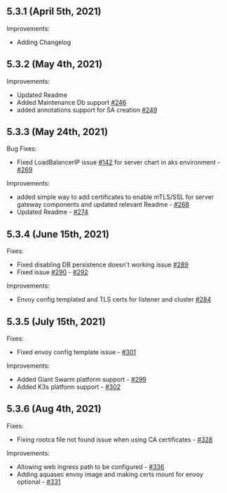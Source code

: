 ## 5.3.1 (April 5th, 2021)

Improvements:
* Adding Changelog

## 5.3.2 (May 4th, 2021)

Improvements:
* Updated Readme
* Added Maintenance Db support [#246](https://github.com/aquasecurity/aqua-helm/pull/246)
* added annotations support for SA creation  [#249](https://github.com/aquasecurity/aqua-helm/pull/249)

## 5.3.3 (May 24th, 2021)

Bug Fixes:
* Fixed LoadBalancerIP issue [#142](https://github.com/aquasecurity/aqua-helm/issues/142) for server chart in aks environment - [#269](https://github.com/aquasecurity/aqua-helm/pull/269)

Improvements:
* added simple way to add certificates to enable mTLS/SSL for server gateway components and updated relevant Readme - [#268](https://github.com/aquasecurity/aqua-helm/pull/268)
* Updated Readme - [#274](https://github.com/aquasecurity/aqua-helm/pull/272)

## 5.3.4 (June 15th, 2021)

Fixes:
* Fixed disabling DB persistence doesn't working issue [#289](https://github.com/aquasecurity/aqua-helm/pull/289)
* Fixed issue [#290](https://github.com/aquasecurity/aqua-helm/issues/290) - [#292](https://github.com/aquasecurity/aqua-helm/pull/292)

Improvements:
* Envoy config templated and TLS certs for listener and cluster [#284](https://github.com/aquasecurity/aqua-helm/pull/284)

## 5.3.5 (July 15th, 2021)

Fixes:
* Fixed envoy config template issue - [#301](https://github.com/aquasecurity/aqua-helm/pull/301)

Improvements:
* Added Giant Swarm platform support - [#299](https://github.com/aquasecurity/aqua-helm/pull/299)
* Added K3s platform support - [#302](https://github.com/aquasecurity/aqua-helm/pull/302)

## 5.3.6 (Aug 4th, 2021)

Fixes:
* Fixing rootca file not found issue when using CA certificates - [#328](https://github.com/aquasecurity/aqua-helm/pull/328)

Improvements:
* Allowing web ingress path to be configured - [#336](https://github.com/aquasecurity/aqua-helm/pull/336)
* Adding aquasec envoy image and making certs mount for envoy optional - [#331](https://github.com/aquasecurity/aqua-helm/pull/331)